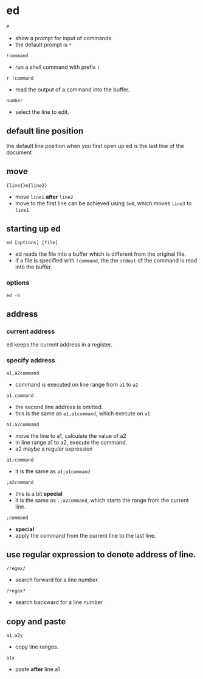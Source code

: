 # ed

```=
P
```
* show a prompt for input of commands
* the default prompt is `*`

```=
!command
```
* run a shell command with prefix `!`

```=
r !command
```
* read the output of a command into the buffer.

```=
number
```
* select the line to edit.


## default line position
the default line position when you first open up ed is the last line of the document

## move 

```=
{line1}m{line2}
```
* move `line1` **after** `line2`
* move to the first line can be achieved using `3m0`, which moves `line3` to `line1`

## starting up ed

```=
ed [options] [file]
```
* ed reads the file into a buffer which is different from the original file.
* if a file is specified with `!command`, the the `stdout` of the command is read into the buffer.

### options

```=
ed -h
```

## address
### current address
ed keeps the current address in a register.

### specify address

```=
a1,a2command
```
* command is executed on line range from `a1` to `a2`

```=
a1,command
```
* the second line address is omitted.
* this is the same as `a1,a1command`, which execute on `a1`

```=
a1;a2command
```
* move the line to a1, calculate the value of a2
* in line range a1 to a2, execute the command.
* a2 maybe a regular expression

```=
a1;command
```
* it is the same as `a1;a1command`

```=
;a2command
```
* this is a bit **special**
* it is the same as `.;a2command`, which starts the range from the current line.

```=
;command
```
* **special**
* apply the command from the current line to the last line.

## use regular expression to denote address of line.

```=
/regex/
```
* search forward for a line number.

```=
?regex?
```
* search backward for a line number

## copy and paste

```=
a1,a2y
```
* copy line ranges.

```=
a1x
```
* paste **after** line a1

